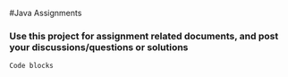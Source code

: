 #Java Assignments

### Use this project for assignment related documents, and post your discussions/questions or solutions

```code
Code blocks
```
